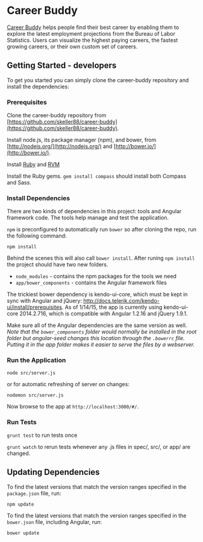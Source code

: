 # Career Buddy

[Career Buddy](career-buddy-production.herokuapp.com/#/) helps people find their best career by enabling them to explore the latest employment projections from the Bureau of Labor Statistics. Users can visualize the highest paying careers, the fastest growing careers, or their own custom set of careers.

## Getting Started - developers

To get you started you can simply clone the career-buddy repository and install the dependencies:

### Prerequisites

Clone the career-buddy repository from [https://github.com/skeller88/career-buddy](https://github.com/skeller88/career-buddy).

Install node.js, its package manager (npm), and bower, from [http://nodejs.org/](http://nodejs.org/) and [http://bower.io/](http://bower.io/).

Install [Ruby](https://www.ruby-lang.org/en/downloads/) and [RVM](https://rvm.io/rvm/install)

Install the Ruby gems. `gem install compass` should install both Compass and Sass.

### Install Dependencies

There are two kinds of dependencies in this project: tools and Angular framework code.  The tools help manage and test the application.

 `npm` is preconfigured to automatically run `bower` so after cloning the repo, run the following command:

```
npm install
```

Behind the scenes this will also call `bower install`.  After runing `npm install` the project should have two new folders.

* `node_modules` - contains the npm packages for the tools we need
* `app/bower_components` - contains the Angular framework files

The trickiest bower dependency is kendo-ui-core, which must be kept in sync with Angular and jQuery: http://docs.telerik.com/kendo-ui/install/prerequisites. As of 1/14/15, the app is currently using kendo-ui-core 2014.2.716, which is compatible with Angular 1.2.16 and jQuery 1.9.1.

Make sure all of the Angular dependencies are the same version as well.
*Note that the `bower_components` folder would normally be installed in the root folder but angular-seed changes this location through the `.bowerrc` file.  Putting it in the app folder makes it easier to serve the files by a webserver.*

### Run the Application

```
node src/server.js
```

or for automatic refreshing of server on changes:

```
nodemon src/server.js
```

Now browse to the app at `http://localhost:3000/#/`.

### Run Tests

`grunt test` to run tests once

`grunt watch` to rerun tests whenever any .js files in spec/, src/, or app/ are changed.

## Updating Dependencies
To find the latest versions that match the version ranges specified in the `package.json` file, run:

```
npm update
```

To find the latest versions that match the version ranges specified in the `bower.json` file, including Angular, run:

```
bower update
```